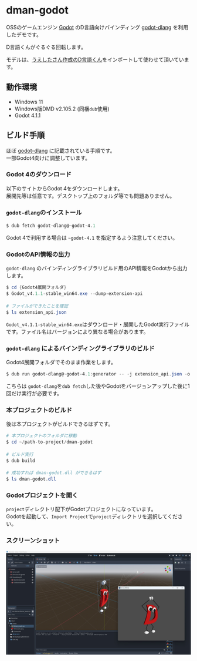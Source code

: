 # dman-godot

OSSのゲームエンジン [Godot](https://godotengine.org/) のD言語向けバインディング [godot-dlang](https://github.com/godot-dlang/godot-dlang) を利用したデモです。

D言語くんがぐるぐる回転します。

モデルは、[うえしたさん作成のD言語くん](https://3d.nicovideo.jp/works/td28301)をインポートして使わせて頂いています。

## 動作環境

* Windows 11
* Windows版DMD v2.105.2 (同梱`dub`使用)
* Godot 4.1.1

## ビルド手順

ほぼ [godot-dlang](https://github.com/godot-dlang/godot-dlang) に記載されている手順です。<br>
一部Godot4向けに調整しています。

### Godot 4のダウンロード

以下のサイトからGodot 4をダウンロードします。<br>
展開先等は任意です。デスクトップ上のフォルダ等でも問題ありません。

### `godot-dlang`のインストール

```powershell
$ dub fetch godot-dlang@~godot-4.1
```

Godot 4で利用する場合は `~godot-4.1` を指定するよう注意してください。

### GodotのAPI情報の出力

`godot-dlang` のバインディングライブラリビルド用のAPI情報をGodotから出力します。

```powershell
$ cd {Godot4展開フォルダ}
$ Godot_v4.1.1-stable_win64.exe --dump-extension-api

# ファイルができたことを確認
$ ls extension_api.json
```

`Godot_v4.1.1-stable_win64.exe`はダウンロード・展開したGodot実行ファイルです。ファイル名はバージョンにより異なる場合があります。

### `godot-dlang` によるバインディングライブラリのビルド

Godot4展開フォルダでそのまま作業をします。

```powershell
$ dub run godot-dlang@~godot-4.1:generator -- -j extension_api.json -o
```

こちらは `godot-dlang`を`dub fetch`した後やGodotをバージョンアップした後に1回だけ実行が必要です。

### 本プロジェクトのビルド

後は本プロジェクトがビルドできるはずです。

```powershell
# 本プロジェクトのフォルダに移動
$ cd ~/path-to-project/dman-godot

# ビルド実行
$ dub build

# 成功すれば dman-godot.dll ができるはず
$ ls dman-godot.dll
```

### Godotプロジェクトを開く

`project`ディレクトリ配下がGodotプロジェクトになっています。<br>
Godotを起動して、`Import Project`で`project`ディレクトリを選択してください。

### スクリーンショット

![](./screen-1.jpg)

